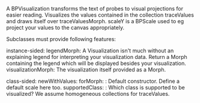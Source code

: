 A BPVisualization transforms the text of probes to visual projections for easier reading. Visualizes the values contained in the collection traceValues and draws itself over traceValuesMorph. scaleY is a BPScale used to eg project your values to the canvas appropriately.

Subclasses must provide following features:

instance-sided:
legendMorph: A Visualization isn't much without an explaining legend for interpreting your visualization data. Return a Morph containing the legend which will be displayed besides your visualization.
visualizationMorph: The visualization itself provided as a Morph.

class-sided:
newWithValues: forMorph: : Default constructor. Define a default scale here too.
supportedClass: : Which class is supported to be visualized? We assume homogeneous collections for traceValues.
